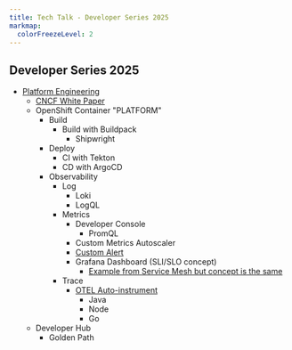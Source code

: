 ```yaml
---
title: Tech Talk - Developer Series 2025
markmap:
  colorFreezeLevel: 2
---
```


## Developer Series 2025

- [Platform Engineering](https://tag-app-delivery.cncf.io/blog/proposal-platform-engineering-/)
  - [CNCF White Paper](https://tag-app-delivery.cncf.io/whitepapers/platforms/)
  - OpenShift Container "PLATFORM"
    - Build
      - Build with Buildpack
        - Shipwright
    - Deploy
        - CI with Tekton
        - CD with ArgoCD
    - Observability
      - Log
        - Loki
        - LogQL
      - Metrics
        - Developer Console
          - PromQL
        - Custom Metrics Autoscaler
        - [Custom Alert](https://github.com/voraviz/quarkus-todo-app/tree/otel?tab=readme-ov-file#auto-instrumentation)
        - Grafana Dashboard (SLI/SLO concept)
          - [Example from Service Mesh but concept is the same](https://github.com/voraviz/quarkus-todo-app/tree/otel?tab=readme-ov-file#auto-instrumentation)
      - Trace
        - [OTEL Auto-instrument](https://github.com/voraviz/quarkus-todo-app/tree/otel?tab=readme-ov-file#auto-instrumentation)
          - Java
          - Node
          - Go
    <!-- - Brand new features
      - OpenShift Lightspeed?
      - [Incident Dectection](https://developers.redhat.com/articles/2025/04/15/incident-detection-openshift-tech-preview-here?sc_cid=RHCTG0250000446542#)
      - [Observability Signal Correlation](https://developers.redhat.com/articles/2024/09/19/observability-signal-correlation-red-hat-openshift-technology-preview)
      - Deploy sample RAG app? -->
  - Developer Hub
    - Golden Path